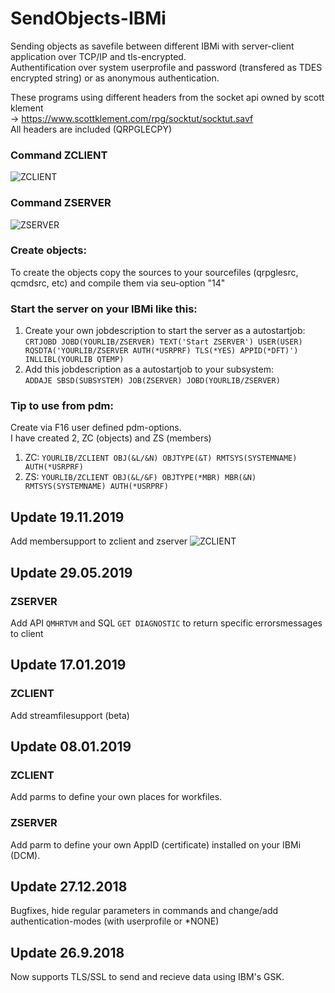 # SendObjects-IBMi

Sending objects as savefile between different IBMi with server-client application over TCP/IP and tls-encrypted.  
Authentification over system userprofile and password (transfered as TDES encrypted string) or as anonymous authentication.  

These programs using different headers from the socket api owned by scott klement  
-> https://www.scottklement.com/rpg/socktut/socktut.savf  
All headers are included (QRPGLECPY)

### Command ZCLIENT
![ZCLIENT](https://github.com/PantalonOrange/SendObjects-IBMi/blob/master/zclient.gif)

### Command ZSERVER
![ZSERVER](https://github.com/PantalonOrange/SendObjects-IBMi/blob/master/zserver.png)

### Create objects:
To create the objects copy the sources to your sourcefiles (qrpglesrc, qcmdsrc, etc) and compile them via seu-option "14"

### Start the server on your IBMi like this:
1. Create your own jobdescription to start the server as a autostartjob:  
```CRTJOBD JOBD(YOURLIB/ZSERVER) TEXT('Start ZSERVER') USER(USER) RQSDTA('YOURLIB/ZSERVER AUTH(*USRPRF) TLS(*YES) APPID(*DFT)') INLLIBL(YOURLIB QTEMP)```
2. Add this jobdescription as a autostartjob to your subsystem:  
```ADDAJE SBSD(SUBSYSTEM) JOB(ZSERVER) JOBD(YOURLIB/ZSERVER)```

### Tip to use from pdm:
Create via F16 user defined pdm-options.  
I have created 2, ZC (objects) and ZS (members)  
1. ZC: ```YOURLIB/ZCLIENT OBJ(&L/&N) OBJTYPE(&T) RMTSYS(SYSTEMNAME) AUTH(*USRPRF)```  
2. ZS: ```YOURLIB/ZCLIENT OBJ(&L/&F) OBJTYPE(*MBR) MBR(&N) RMTSYS(SYSTEMNAME) AUTH(*USRPRF)```

## Update 19.11.2019
Add membersupport to zclient and zserver
![ZCLIENT](https://github.com/PantalonOrange/SendObjects-IBMi/blob/master/zclient_mbr.gif)

## Update 29.05.2019
### ZSERVER
Add API ```QMHRTVM``` and SQL ```GET DIAGNOSTIC``` to return specific errorsmessages to client

## Update 17.01.2019
### ZCLIENT
Add streamfilesupport (beta)

## Update 08.01.2019
### ZCLIENT
Add parms to define your own places for workfiles.
### ZSERVER
Add parm to define your own AppID (certificate) installed on your IBMi (DCM).

## Update 27.12.2018
Bugfixes, hide regular parameters in commands and change/add authentication-modes (with userprofile or \*NONE)

## Update 26.9.2018
Now supports TLS/SSL to send and recieve data using IBM's GSK.
